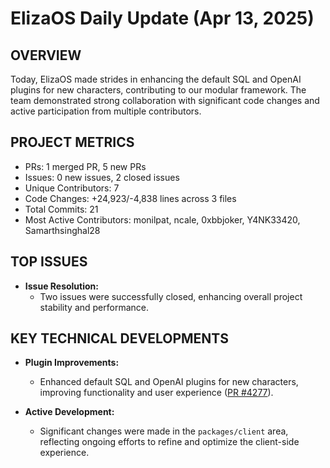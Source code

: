 # ElizaOS Daily Update (Apr 13, 2025)

## OVERVIEW 
Today, ElizaOS made strides in enhancing the default SQL and OpenAI plugins for new characters, contributing to our modular framework. The team demonstrated strong collaboration with significant code changes and active participation from multiple contributors.

## PROJECT METRICS
- PRs: 1 merged PR, 5 new PRs
- Issues: 0 new issues, 2 closed issues
- Unique Contributors: 7
- Code Changes: +24,923/-4,838 lines across 3 files
- Total Commits: 21
- Most Active Contributors: monilpat, ncale, 0xbbjoker, Y4NK33420, Samarthsinghal28

## TOP ISSUES
- **Issue Resolution:**
  - Two issues were successfully closed, enhancing overall project stability and performance.

## KEY TECHNICAL DEVELOPMENTS
- **Plugin Improvements:**
  - Enhanced default SQL and OpenAI plugins for new characters, improving functionality and user experience ([PR #4277](https://github.com/elizaos/eliza/pull/4277)).
  
- **Active Development:**
  - Significant changes were made in the `packages/client` area, reflecting ongoing efforts to refine and optimize the client-side experience.